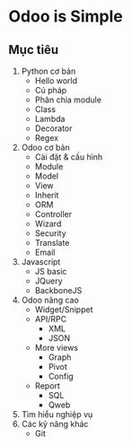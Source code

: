 # Odoo is Simple

## Mục tiêu
1. Python cơ bản
    - Hello world
    - Cú pháp
    - Phân chia module
    - Class
    - Lambda
    - Decorator
    - Regex
2. Odoo cơ bản
    - Cài đặt & cấu hình
    - Module
    - Model
    - View
    - Inherit
    - ORM
    - Controller
    - Wizard
    - Security
    - Translate
    - Email
3. Javascript
    - JS basic
    - JQuery
    - BackboneJS
4. Odoo nâng cao
    - Widget/Snippet
    - API/RPC
      - XML
      - JSON
    - More views
      - Graph
      - Pivot
      - Config
    - Report
      - SQL
      - Qweb
5. Tìm hiểu nghiệp vụ
6. Các kỹ năng khác
    -  Git
